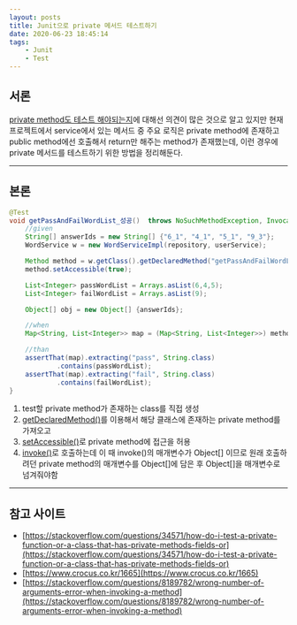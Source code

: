 ```yaml
---
layout: posts
title: Junit으로 private 메서드 테스트하기
date: 2020-06-23 18:45:14
tags:
    - Junit
    - Test
---
```


## 서론

[private method도 테스트 해야되는지](https://blog.shiren.dev/2020-06-15-%EC%9C%A0%EC%9A%A9%ED%95%9C%ED%85%8C%EC%8A%A4%ED%8A%B8%EC%BC%80%EC%9D%B4%EC%8A%A4%EB%A5%BC%EC%9C%84%ED%95%9C%EA%B0%9C%EB%B0%9C%EC%9E%90%EC%9D%98%EC%9E%90%EC%84%B8/)에 대해선 의견이 많은 것으로 알고 있지만 현재 프로젝트에서 service에서 있는 메서드 중 주요 로직은 private method에 존재하고 public method에선 호출해서 return만 해주는 method가 존재했는데, 이런 경우에 private 메서드를 테스트하기 위한 방법을 정리해둔다.

* * *

## 본론

```java
@Test
void getPassAndFailWordList_성공()  throws NoSuchMethodException, InvocationTargetException, IllegalAccessException {
    //given
    String[] answerIds = new String[] {"6_1", "4_1", "5_1", "9_3"};
    WordService w = new WordServiceImpl(repository, userService);

    Method method = w.getClass().getDeclaredMethod("getPassAndFailWordList", String[].class);
    method.setAccessible(true);

    List<Integer> passWordList = Arrays.asList(6,4,5);
    List<Integer> failWordList = Arrays.asList(9);

    Object[] obj = new Object[] {answerIds};

    //when
    Map<String, List<Integer>> map = (Map<String, List<Integer>>) method.invoke(w, obj);

    //than
    assertThat(map).extracting("pass", String.class)
            .contains(passWordList);
    assertThat(map).extracting("fail", String.class)
            .contains(failWordList);
}
```

1. test할 private method가 존재하는 class를 직접 생성
2. [getDeclaredMethod()](https://docs.oracle.com/javase/8/docs/api/java/lang/Class.html#getDeclaredMethod-java.lang.String-java.lang.Class...-)를 이용해서 해당 클래스에 존재하는 private method를 가져오고
3. [setAccessible()](https://docs.oracle.com/javase/8/docs/api/java/lang/reflect/AccessibleObject.html#setAccessible-java.lang.reflect.AccessibleObject:A-boolean-)로 private method에 접근을 허용
4. [invoke()](https://docs.oracle.com/javase/8/docs/api/java/lang/reflect/Method.html#invoke-java.lang.Object-java.lang.Object...-)로 호출하는데 이 때 invoke()의 매개변수가 Object[] 이므로 원래 호출하려던 private method의 매개변수를 Object[]에 담은 후 Object[]을 매개변수로 넘겨줘야함

* * *

## 참고 사이트

- [https://stackoverflow.com/questions/34571/how-do-i-test-a-private-function-or-a-class-that-has-private-methods-fields-or](https://stackoverflow.com/questions/34571/how-do-i-test-a-private-function-or-a-class-that-has-private-methods-fields-or)
- [https://www.crocus.co.kr/1665](https://www.crocus.co.kr/1665)
- [https://stackoverflow.com/questions/8189782/wrong-number-of-arguments-error-when-invoking-a-method](https://stackoverflow.com/questions/8189782/wrong-number-of-arguments-error-when-invoking-a-method)